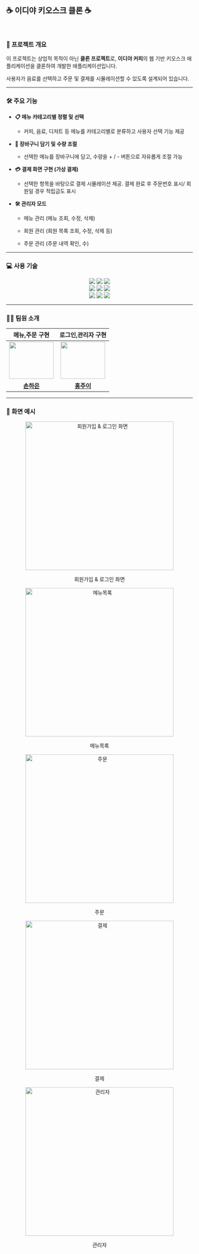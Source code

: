 ## ☕️ 이디야 키오스크 클론 ☕ 

<br>

### 📌 프로젝트 개요

이 프로젝트는 상업적 목적이 아닌 **클론 프로젝트**로,
**이디야 커피**의 웹 기반 키오스크 애플리케이션을 클론하여 개발한 애플리케이션입니다. 

사용자가 음료를 선택하고 주문 및 결제를 시뮬레이션할 수 있도록 설계되어 있습니다.

---

### 🛠️ 주요 기능 

- **📋 메뉴 카테고리별 정렬 및 선택**

  - 커피, 음료, 디저트 등 메뉴를 카테고리별로 분류하고 사용자 선택 기능 제공

- **🛒 장바구니 담기 및 수량 조절**

  - 선택한 메뉴를 장바구니에 담고, 수량을 + / - 버튼으로 자유롭게 조절 가능

- **💳 결제 화면 구현 (가상 결제)**

  - 선택한 항목을 바탕으로 결제 시뮬레이션 제공. 결제 완료 후 주문번호 표시/ 회원일 경우 적립금도 표시

- **🛠️ 관리자 모드**

  - 메뉴 관리 (메뉴 조회, 수정, 삭제)
  
  - 회원 관리 (회원 목록 조회, 수정, 삭제 등)
  
  - 주문 관리 (주문 내역 확인, 수)

---

### 💻 사용 기술

<div align="center">
  <img src="https://img.shields.io/badge/React-61DAFB?style=for-the-badge&logo=React&logoColor=white">
  <img src="https://img.shields.io/badge/TypeScript-3178C6?style=for-the-badge&logo=TypeScript&logoColor=white">
  <img src="https://img.shields.io/badge/TailwindCSS-06B6D4?style=for-the-badge&logo=TailwindCSS&logoColor=white">
  <br />
  <img src="https://img.shields.io/badge/Spring Boot-6DB33F?style=for-the-badge&logo=SpringBoot&logoColor=white">
  <img src="https://img.shields.io/badge/Spring Security-6DB33F?style=for-the-badge&logo=Spring&logoColor=white">
  <img src="https://img.shields.io/badge/MySQL-4479A1?style=for-the-badge&logo=MySQL&logoColor=white">
  <br />
  <img src="https://img.shields.io/badge/Git-F05032?style=for-the-badge&logo=Git&logoColor=white">
  <img src="https://img.shields.io/badge/GitHub-181717?style=for-the-badge&logo=GitHub&logoColor=white">
  <img src="https://img.shields.io/badge/Slack-4A154B?style=for-the-badge&logo=Slack&logoColor=white">
</div>


---

### 🙋‍♀️ 팀원 소개

|                     메뉴,주문 구현                                   |               로그인,관리자 구현                                       |
|:-------------------------------------------------------------------:|:---------------------------------------------------------------------:|
| <a href="https://github.com/sonnnnhe"><img src = "https://github.com/user-attachments/assets/5ec99a89-d042-44b2-8421-2b6c62b696b6" width="120px;" height="100px;"> | <a href="https://github.com/ju2hong"><img src = "https://github.com/user-attachments/assets/b8fe5474-72c4-45ce-bc6a-7209dc53f4ed" width="120px;" height="100px;">  |
|     [**손하은**](https://github.com/sonnnnhe)                        |            [**홍주이**](https://github.com/ju2hong)           |


---

### 📸 화면 예시

  <div style="text-align: center;" align="center">
    <img src="https://github.com/user-attachments/assets/3ffbfe04-c58f-4ae2-a89b-85103c59d625" width="400" alt="회원가입 & 로그인 화면">
    <p>회원가입 & 로그인 화면</p>
    <img src="https://github.com/user-attachments/assets/efec8415-9e32-4712-8aa4-cde289e63088" width="400" alt="메뉴목록">
    <p>메뉴목록</p>
    <img src="https://github.com/user-attachments/assets/7d86b56f-520f-4b92-9b06-f82d70416611" width="400" alt="주문">
    <p>주문</p>
    <img src="https://github.com/user-attachments/assets/90cc726a-6267-4770-8d37-8e74cb9b5a0f" width="400" alt="결제">
    <p>결제</p>
    <img src="https://github.com/user-attachments/assets/b1d31ff6-552f-446b-abce-2d3fd6cf23f8" width="400" alt="관리자">
    <p>관리자</p>
  </div>




